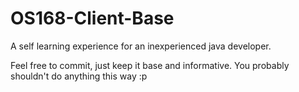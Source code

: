 # OS168-Client-Base
A self learning experience for an inexperienced java developer.


Feel free to commit, just keep it base and informative.
You probably shouldn't do anything this way :p
